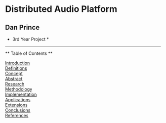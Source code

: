 # Distributed Audio Platform 
## Dan Prince

* 3rd Year Project *

---

** Table of Contents **

[Introduction](introduction.md)  
[Definitions](definitions.md)  
[Concept](concept.md)  
[Abstract](abstract.md)  
[Research](research.md)  
[Methodology](methodology.md)  
[Implementation](implementation.md)  
[Applications](applications.md)  
[Extensions](extensions.md)  
[Conclusions](conclusions.md)  
[References](references.md)  